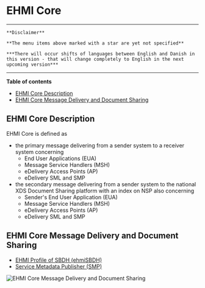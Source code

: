 # EHMI Core

***

    **Disclaimer** 
    
    **The menu items above marked with a star are yet not specified**
    
    ***There will occur shifts of languages between English and Danish in this version - that will change completely to English in the next upcoming version***
    
***

**Table of contents**
- [EHMI Core Description](#ehmi-core-description)
- [EHMI Core Message Delivery and Document Sharing](#ehmi-core-message-delivery-and-document-sharing)

## EHMI Core Description

EHMI Core is defined as 
- the primary message delivering from a sender system to a receiver system concerning 
    - End User Applications (EUA)
    - Message Service Handlers (MSH)
    - eDelivery Access Points (AP)
    - eDelivery SML and SMP
- the secondary message delivering from a sender system to the national XDS Document Sharing platform with an index on NSP also concerning 
    - Sender's End User Application (EUA)
    - Message Service Handlers (MSH)
    - eDelivery Access Points (AP)
    - eDelivery SML and SMP

## EHMI Core Message Delivery and Document Sharing

- [EHMI Profile of SBDH (ehmiSBDH)](/ehmiSBDH/index.md)
- [Service Metadata Publisher (SMP)](/SMP/index.md)

![EHMI Core Message Delivery and Document Sharing](/ehmi/assets/images/1_EHMI_Meddelelsesforsendelse_og_dokumentdeling_1315x563.png)
